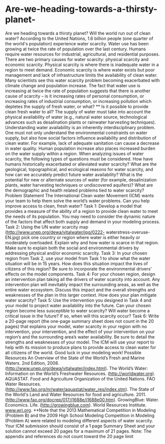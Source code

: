 # Are-we-heading-towards-a-thirsty-planet-
Are we heading towards a thirsty planet?
Will the world run out of clean water? According to the United Nations, 1.6 billion people (one
quarter of the world's population) experience water scarcity. Water use has been growing at twice
the rate of population over the last century. Humans require water resources for industrial,
agricultural, and residential purposes. There are two primary causes for water scarcity: physical
scarcity and economic scarcity. Physical scarcity is where there is inadequate water in a region to
meet demand. Economic scarcity is where water exists but poor management and lack of
infrastructure limits the availability of clean water. Many scientists see this water scarcity
problem becoming exacerbated with climate change and population increase. The fact that water
use is increasing at twice the rate of population suggests that there is another cause of scarcity – is
it increasing rates of personal consumption, or increasing rates of industrial consumption, or
increasing pollution which depletes the supply of fresh water, or what? **
Is it possible to provide clean fresh water to all? The supply of water must take into account the
physical availability of water (e.g., natural water source, technological advances such as
desalination plants or rainwater harvesting techniques). Understanding water availability is an
inherently interdisciplinary problem. One must not only understand the environmental constraints
on water supply, but also how social factors influence availability and distribution of clean water.
For example, lack of adequate sanitation can cause a decrease in water quality. Human population
increase also places increased burden on the water supply within a region. When analyzing issues
of water scarcity, the following types of questions must be considered. How have humans
historically exacerbated or alleviated water scarcity? What are the geological, topographical, and
ecological reasons for water scarcity, and how can we accurately predict future water availability?
What is the potential for new or alternate sources of water (for example, desalinization plants,
water harvesting techniques or undiscovered aquifers)? What are the demographic and health
related problems tied to water scarcity?
Problem Statement
The International Clean water Movement (ICM) wants your team to help them solve the world’s
water problems. Can you help improve access to clean, fresh water?
Task 1: Develop a model that provides a measure of the ability of a region to provide clean water
to meet the needs of its population. You may need to consider the dynamic nature of the factors
that affect both supply and demand in your modeling process.
Task 2: Using the UN water scarcity map (http://www.unep.org/dewa/vitalwater/jpg/0222-
waterstress-overuse-EN.jpg) pick one country or region where water is either heavily or
moderately overloaded. Explain why and how water is scarce in that region. Make sure to
explain both the social and environmental drivers by addressing physical and/or economic
scarcity.
Task 3: In your chosen region from Task 2, use your model from Task 1 to show what the water
situation will be in 15 years. How does this situation impact the lives of citizens of this region?
Be sure to incorporate the environmental drivers’ effects on the model components.
Task 4: For your chosen region, design an intervention plan taking all the drivers of water
scarcity into account. Any intervention plan will inevitably impact the surrounding areas, as well 
as the entire water ecosystem. Discuss this impact and the overall strengths and weaknesses of the
plan in this larger context. How does your plan mitigate water scarcity?
Task 5: Use the intervention you designed in Task 4 and your model to project water availability
into the future. Can your chosen region become less susceptible to water scarcity? Will water
become a critical issue in the future? If so, when will this scarcity occur?
Task 6: Write a 20-page report (the one-page summary sheet does not count in the 20 pages) that
explains your model, water scarcity in your region with no intervention, your intervention, and
the effect of your intervention on your region’s and the surrounding area’s water availability. Be
sure to detail the strengths and weaknesses of your model. The ICM will use your report to help
with its mission to produce plans to provide access to clean water for all citizens of the world.
Good luck in your modeling work!
Possible Resources
An Overview of the State of the World’s Fresh and Marine Waters. 2nd Edition, 2008.
(http://www.unep.org/dewa/vitalwater/index.html).
The World’s Water: Information on the World’s Freshwater Resources.
(http://worldwater.org).
AQUASTAT. Food and Agriculture Organization of the United Nations. FAO Water
Resources. (http://www.fao.org/nr/water/aquastat/water_res/index.stm).
The State of the World's Land and Water Resources for food and agriculture. 2011.
(http://www.fao.org/docrep/017/i1688e/i1688e00.htm).
GrowingBlue: Water. Economics. Life. (http://growingblue.com).
World Resources Institute. www.wri.org.
**Note that the 2013 Mathematical Competition in Modeling (Problem B) and the 2009
High School Modeling Competition in Modeling (Problem A) were related to modeling
different aspects of water scarcity.
Your ICM submission should consist of a 1 page Summary Sheet and your solution
cannot exceed 20 pages for a maximum of 21 pages. Note: The appendix and
references do not count toward the 20 page limit
